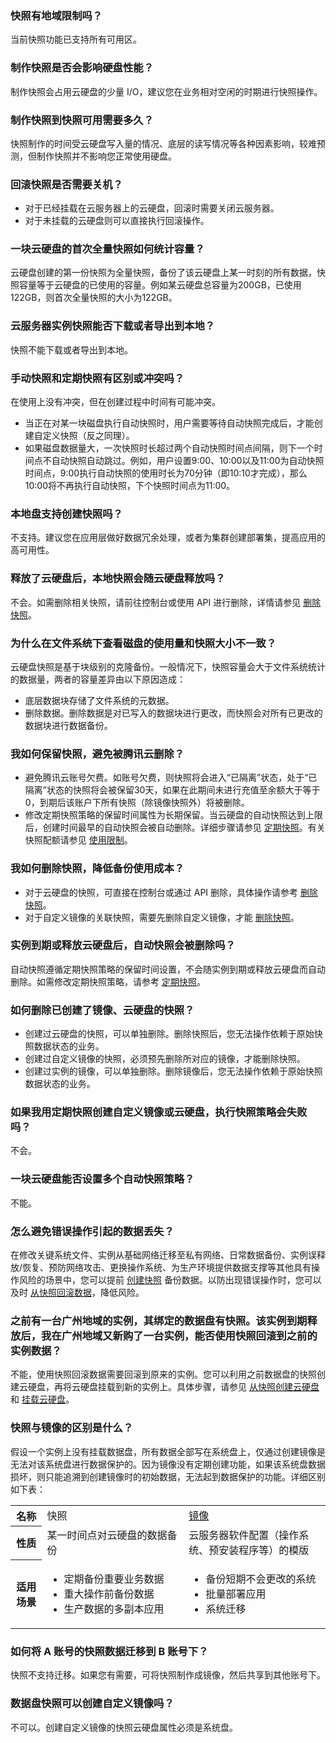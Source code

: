 ### 快照有地域限制吗？
当前快照功能已支持所有可用区。

### 制作快照是否会影响硬盘性能？
制作快照会占用云硬盘的少量 I/O，建议您在业务相对空闲的时期进行快照操作。

### 制作快照到快照可用需要多久？
快照制作的时间受云硬盘写入量的情况、底层的读写情况等各种因素影响，较难预测，但制作快照并不影响您正常使用硬盘。

### 回滚快照是否需要关机？
- 对于已经挂载在云服务器上的云硬盘，回滚时需要关闭云服务器。
- 对于未挂载的云硬盘则可以直接执行回滚操作。

### 一块云硬盘的首次全量快照如何统计容量？
云硬盘创建的第一份快照为全量快照，备份了该云硬盘上某一时刻的所有数据，快照容量等于云硬盘的已使用的容量。例如某云硬盘总容量为200GB，已使用122GB，则首次全量快照的大小为122GB。

### 云服务器实例快照能否下载或者导出到本地？
快照不能下载或者导出到本地。

### 手动快照和定期快照有区别或冲突吗？
在使用上没有冲突，但在创建过程中时间有可能冲突。
- 当正在对某一块磁盘执行自动快照时，用户需要等待自动快照完成后，才能创建自定义快照（反之同理）。
- 如果磁盘数据量大，一次快照时长超过两个自动快照时间点间隔，则下一个时间点不自动快照自动跳过。例如，用户设置9:00、10:00以及11:00为自动快照时间点，9:00执行自动快照的使用时长为70分钟（即10:10才完成），那么10:00将不再执行自动快照，下个快照时间点为11:00。

### 本地盘支持创建快照吗？
不支持。建议您在应用层做好数据冗余处理，或者为集群创建部署集，提高应用的高可用性。

### 释放了云硬盘后，本地快照会随云硬盘释放吗？
不会。如需删除相关快照，请前往控制台或使用 API 进行删除，详情请参见 [删除快照](https://cloud.tencent.com/document/product/362/5758)。

### 为什么在文件系统下查看磁盘的使用量和快照大小不一致？
云硬盘快照是基于块级别的克隆备份。一般情况下，快照容量会大于文件系统统计的数据量，两者的容量差异由以下原因造成：
- 底层数据块存储了文件系统的元数据。
- 删除数据。删除数据是对已写入的数据块进行更改，而快照会对所有已更改的数据块进行数据备份。

### 我如何保留快照，避免被腾讯云删除？
- 避免腾讯云账号欠费。如账号欠费，则快照将会进入“已隔离”状态，处于“已隔离”状态的快照将会被保留30天，如果在此期间未进行充值至余额大于等于0，到期后该账户下所有快照（除镜像快照外）将被删除。
- 修改定期快照策略的保留时间属性为长期保留。当云硬盘的自动快照达到上限后，创建时间最早的自动快照会被自动删除。详细步骤请参见 [定期快照](https://cloud.tencent.com/document/product/362/8191)。有关快照配额请参见 [使用限制](https://cloud.tencent.com/document/product/362/5145)。

### 我如何删除快照，降低备份使用成本？
- 对于云硬盘的快照，可直接在控制台或通过 API 删除，具体操作请参考 [删除快照](https://cloud.tencent.com/document/product/362/5758)。
- 对于自定义镜像的关联快照，需要先删除自定义镜像，才能 [删除快照](https://cloud.tencent.com/document/product/362/5758)。

### 实例到期或释放云硬盘后，自动快照会被删除吗？
自动快照遵循定期快照策略的保留时间设置，不会随实例到期或释放云硬盘而自动删除。如需修改定期快照策略，请参考 [定期快照](https://cloud.tencent.com/document/product/362/8191)。

### 如何删除已创建了镜像、云硬盘的快照？
- 创建过云硬盘的快照，可以单独删除。删除快照后，您无法操作依赖于原始快照数据状态的业务。
- 创建过自定义镜像的快照，必须预先删除所对应的镜像，才能删除快照。
- 创建过实例的镜像，可以单独删除。删除镜像后，您无法操作依赖于原始快照数据状态的业务。

### 如果我用定期快照创建自定义镜像或云硬盘，执行快照策略会失败吗？
不会。


### 一块云硬盘能否设置多个自动快照策略？
不能。

### 怎么避免错误操作引起的数据丢失？
在修改关键系统文件、实例从基础网络迁移至私有网络、日常数据备份、实例误释放/恢复、预防网络攻击、更换操作系统、为生产环境提供数据支撑等其他具有操作风险的场景中，您可以提前 [创建快照](https://cloud.tencent.com/document/product/362/5755) 备份数据。以防出现错误操作时，您可以及时 [从快照回滚数据](https://cloud.tencent.com/document/product/362/5756)，降低风险。

### 之前有一台广州地域的实例，其绑定的数据盘有快照。该实例到期释放后，我在广州地域又新购了一台实例，能否使用快照回滚到之前的实例数据？
不能，使用快照回滚数据需要回滚到原来的实例。您可以利用之前数据盘的快照创建云硬盘，再将云硬盘挂载到新的实例上。具体步骤，请参见 [从快照创建云硬盘](https://cloud.tencent.com/document/product/362/5757) 和 [挂载云硬盘](https://cloud.tencent.com/document/product/362/5745)。

### 快照与镜像的区别是什么？
假设一个实例上没有挂载数据盘，所有数据全部写在系统盘上，仅通过创建镜像是无法对该系统盘进行数据保护的。因为镜像没有定期创建功能，如果该系统盘数据损坏，则只能追溯到创建镜像时的初始数据，无法起到数据保护的功能。详细区别如下表：
<table>
		<tr>
		<th width="10%">名称</th>
		<td width="45%">快照</td>
		<td><a href="https://cloud.tencent.com/document/product/213/4940">镜像</a></td>
		</tr>
		<tr>
		<th>性质</th>
			<td>某一时间点对云硬盘的数据备份</td>
	   	<td>云服务器软件配置（操作系统、预安装程序等）的模版</td>
		</tr>
		<tr>
		<th>适用场景</th>
		<td>
			<ul>
				<li>定期备份重要业务数据</li>
				<li>重大操作前备份数据</li>
				<li>生产数据的多副本应用</li>
			</ul>
		</td>
		<td>
			<ul>
				<li>备份短期不会更改的系统</li>
				<li>批量部署应用</li>
				<li>系统迁移</li>
			</ul>
		</td>
		</tr>
</table>

### 如何将 A 账号的快照数据迁移到 B 账号下？
快照不支持迁移。如果您有需要，可将快照制作成镜像，然后共享到其他账号下。

### 数据盘快照可以创建自定义镜像吗？
不可以。创建自定义镜像的快照云硬盘属性必须是系统盘。



